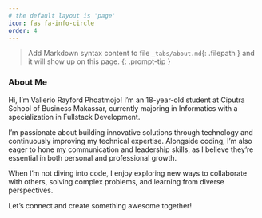 ```yaml
---
# the default layout is 'page'
icon: fas fa-info-circle
order: 4
---
```


> Add Markdown syntax content to file `_tabs/about.md`{: .filepath } and it will show up on this page.
{: .prompt-tip }
### About Me
Hi, I’m Vallerio Rayford Phoatmojo!
I’m an 18-year-old student at Ciputra School of Business Makassar, currently majoring in Informatics with a specialization in Fullstack Development.

I’m passionate about building innovative solutions through technology and continuously improving my technical expertise. Alongside coding, I’m also eager to hone my communication and leadership skills, as I believe they’re essential in both personal and professional growth.

When I’m not diving into code, I enjoy exploring new ways to collaborate with others, solving complex problems, and learning from diverse perspectives.

Let’s connect and create something awesome together!
